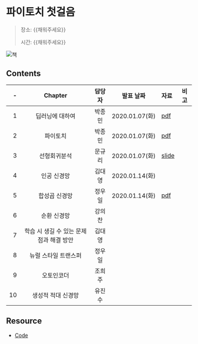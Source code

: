 # 파이토치 첫걸음

> 장소: {{채워주세요}}
>
> 시간: {{채워주세요}}

![책](http://www.hanbit.co.kr/data/books/B7818450418_l.jpg)

## Contents

| -  | Chapter                        | 담당자 | 발표 날짜        | 자료                | 비고  |
|---:|:------------------------------:|:----:|:--------------:|:-------------------|:----:|
| 1  | 딥러닝에 대하여                    | 박종민 | 2020.01.07(화) | [pdf][ch01pdf]     |      |
| 2  | 파이토치                         | 박종민 | 2020.01.07(화) | [pdf][ch01pdf]     |      |
| 3  | 선형회귀분석                      | 문규리 | 2020.01.07(화) | [slide][ch03slide] |      |
| 4  | 인공 신경망                       | 김대영 | 2020.01.14(화) |                    |      |
| 5  | 합성곱 신경망                     | 정우일 | 2020.01.14(화) | [pdf][ch05pdf]     |      |
| 6  | 순환 신경망                       | 강의찬 |               |                    |      |
| 7  | 학습 시 생길 수 있는 문제점과 해결 방안 | 김대영 |               |                    |      |
| 8  | 뉴럴 스타일 트랜스퍼                | 정우일 |               |                    |      |
| 9  | 오토인코더                        | 조희주 |               |                    |      |
| 10 | 생성적 적대 신경망                 | 유진수 |               |                    |      |

[ch01pdf]: ./Ch01_and_Ch02/Deep_Learning_and_PyTorch.pdf

[ch03slide]: https://docs.google.com/presentation/d/1K_4oDBrSnzEjUly5BBNEo-nUhPUDhTQoxRVrwkV6RG4/edit

[ch05pdf]: ./Ch05_CNN/Ch05_CNN.pdf

## Resource

- [Code](https://drive.google.com/drive/folders/12zphz36T6gEJac6WScnvRN27-f1tfHO1)

